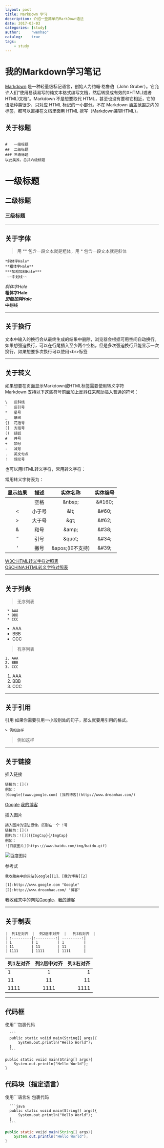 ```yaml
---
layout: post
title: MarkDown 学习
description: 介绍一些简单的MarkDown语法
date: 2017-03-03
categories: [study]
author:     "wenhao"
catalog:    true
tags:
    - study
---
```


# 我的Markdown学习笔记

[Markdown](https://zh.wikipedia.org/wiki/Markdown) 是一种轻量级标记语言，创始人为约翰·格鲁伯（John Gruber）。它允许人们“使用易读易写的纯文本格式编写文档，然后转换成有效的XHTML(或者HTML)文档”。Markdown 不是想要取代 HTML，甚至也没有要和它相近，它的语法种类很少，只对应 HTML 标记的一小部分。不在 Markdown 涵盖范围之内的标签，都可以直接在文档里面用 HTML 撰写（Markdown兼容HTML）。

## 关于标题
```

#   一级标题  
##  二级标题  
### 三级标题  
以此类推，总共六级标题
```

#   一级标题  
##  二级标题  
### 三级标题  

---

## 关于字体

>用 \*\* 包含一段文本就是粗体，用 \* 包含一段文本就是斜体  

```
*斜体字Hale*  
**粗体字Hale**  
***加粗加斜Hale***  
 ~~中划线~~  
```

 *斜体字Hale*  
 **粗体字Hale**  
 ***加粗加斜Hale***  
 ~~中划线~~  

---

## 关于换行

文本中输入的换行会从最终生成的结果中删除，浏览器会根据可用空间自动换行。  
如果想强迫换行，可以在行尾插入至少两个空格。但是多次强迫换行只能显示一次换行，如果想要多次换行可以使用&lt;br&gt;标签

---

## 关于转义
如果想要在页面显示Markdown或HTML标签需要使用转义字符  
Markdown 支持以下这些符号前面加上反斜杠来帮助插入普通的符号：
```
\   反斜线
`   反引号
*   星号
_   底线
{}  花括号
[]  方括号
()  括弧
#   井号
+   加号
-   减号
.   英文句点
!   惊叹号
```

也可以用HTML转义字符，常用转义字符：

<p>常用转义字符表为：</p>

<table>
<thead>
<tr>
  <th align="center">显示结果</th>
  <th align="center">描述</th>
  <th align="center">实体名称</th>
  <th align="center">实体编号</th>
</tr>
</thead>
<tbody><tr>
  <td align="center"></td>
  <td align="center">空格</td>
  <td align="center">&amp;nbsp;</td>
  <td align="center">&amp;#160;</td>
</tr>
<tr>
  <td align="center">&lt;</td>
  <td align="center">小于号</td>
  <td align="center">&amp;lt;</td>
  <td align="center">&amp;#60;</td>
</tr>
<tr>
  <td align="center">&gt;</td>
  <td align="center">大于号</td>
  <td align="center">&amp;gt;</td>
  <td align="center">&amp;#62;</td>
</tr>
<tr>
  <td align="center">&amp;</td>
  <td align="center">和号</td>
  <td align="center">&amp;amp;</td>
  <td align="center">&amp;#38;</td>
</tr>
<tr>
  <td align="center">“</td>
  <td align="center">引号</td>
  <td align="center">&amp;quot;</td>
  <td align="center">&amp;#34;</td>
</tr>
<tr>
  <td align="center">‘</td>
  <td align="center">撇号</td>
  <td align="center">&amp;apos;(IE不支持)</td>
  <td align="center">&amp;#39;</td>
</tr>
</tbody></table>  

[W3C:HTML转义字符对照表](http://www.w3chtml.com/html/character.html)  
[OSCHINA:HTML转义字符对照表](http://tool.oschina.net/commons?type=2)

---

## 关于列表  

> 无序列表  

```  
 * AAA
 * BBB
 * CCC  
```
  * AAA
  * BBB
  * CCC  

> 有序列表  

```  
1. AAA
2. BBB
3. CCC
```
  1. AAA
  2. BBB
  3. CCC

***

## 关于引用
引用 如果你需要引用一小段别处的句子，那么就要用引用的格式。
```
> 例如这样
```
> 例如这样

---
## 关于链接

插入链接
```
链接为：[]()
例如：
[Google](www.google.com) [我的博客](http://www.dreamhao.com/)
```
[Google](www.google.com) [我的博客](http://www.dreamhao.com/)

插入图片
```
插入图片的语法很像，区别在一个 !号
链接为：[]()
图片为：![](){ImgCap}{/ImgCap}
例如：
![百度图片](https://www.baidu.com/img/baidu.gif)  
```

![百度图片](https://www.baidu.com/img/baidu.gif)  

参考式
```
我收藏夹中的网站[Google][1]、[我的博客][2]

[1]:http://www.google.com "Google"
[2]:http://www.dreamhao.com/ "博客"
```
我收藏夹中的网站[Google][1]、[我的博客][2]

[1]:http://www.google.com "Google"
[2]:http://www.dreamhao.com/ "博客"

***

## 关于制表
```
|  列1左对齐  |  列2居中对齐  |   列3右对齐  |
| :---------|:---------:| ---------:|
| 1         | 1         | 1         |
| 11        | 11        | 11        |
| 1111      | 1111      | 1111      |
```

|  列1左对齐  |  列2居中对齐  |   列3右对齐  |
| :---------|:---------:| ---------:|
| 1         | 1         | 1         |
| 11        | 11        | 11        |
| 1111      | 1111      | 1111      |

***

## 代码框
使用```包裹代码  

``````  
  ```
  public static voiid main(String[] args){
      System.out.println("Hello World");
  }
  ```
``````

```
public static voiid main(String[] args){
    System.out.println("Hello World");
}
```


## 代码块（指定语言）
使用```语言名  包裹代码  
``````  
  ```java
  public static voiid main(String[] args){
      System.out.println("Hello World");
  }
  ```
``````

```java
public static voiid main(String[] args){
    System.out.println("Hello World");
}
```
